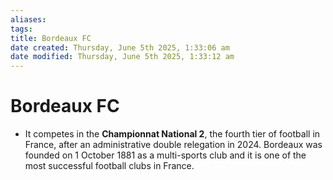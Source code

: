 ```yaml
---
aliases: 
tags: 
title: Bordeaux FC
date created: Thursday, June 5th 2025, 1:33:06 am
date modified: Thursday, June 5th 2025, 1:33:12 am
---
```


# Bordeaux FC
- It competes in the **Championnat National 2**, the fourth tier of football in France, after an administrative double relegation in 2024. Bordeaux was founded on 1 October 1881 as a multi-sports club and it is one of the most successful football clubs in France.